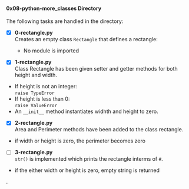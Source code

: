 #### 0x08-python-more_classes Directory   
The following tasks are handled in the directory:    

- [x] **0-rectangle.py**   
Creates an empty class `Rectangle` that defines a rectangle:   
	* No module is imported   

- [x] **1-rectangle.py**   
Class Rectangle has been given setter and getter methods for both height and width.    
* If height is not an integer:   
	`raise TypeError`   
* If height is less than 0:   
	`raise ValueError`  
* An `__init__` method instantiates widhth and height to zero.    

- [x] **2-rectangle.py**   
Area and Perimeter methods have been added to the class rectangle.   
* if width or height is zero, the perimeter becomes zero     

- [ ] **3-rectangle.py**    
`str()` is implemented which prints the rectangle interms of `#`.   
* if the either width or height is zero, empty string is returned    

.
